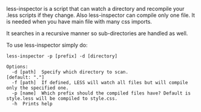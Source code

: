 
less-inspector is a script that can watch a directory and recompile your .less scripts if they change.
Also less-inspector can compile only one file. It is needed when you have main file with many css imports.

It searches in a recursive manner so sub-directories are handled as well.

<!-- To install less-inspector via npm simply do:

    $ sudo npm install less-inspector -->

To use less-inspector simply do:

    less-inspector -p [prefix] -d [directory]
    
    Options:
      -d [path]  Specify which directory to scan.                                                                         [default: "."]
      -f [path]  If defined, LESS will watch all files but will compile only the specified one.                     
      -p [name]  Which prefix should the compiled files have? Default is style.less will be compiled to style.css.  
      -h  Prints help                                                                                              


